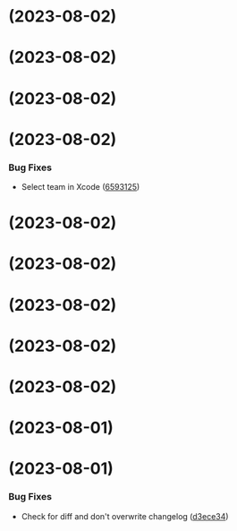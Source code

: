 #  (2023-08-02)



#  (2023-08-02)



#  (2023-08-02)



#  (2023-08-02)


### Bug Fixes

* Select team in Xcode ([6593125](https://github.com/microservicer/flutter-pipelines/commit/659312513954a0731309dbfcddb8d7f137c81219))



#  (2023-08-02)



#  (2023-08-02)



#  (2023-08-02)



#  (2023-08-02)



#  (2023-08-02)



#  (2023-08-01)



#  (2023-08-01)

### Bug Fixes

* Check for diff and don't overwrite changelog ([d3ece34](https://github.com/microservicer/flutter-pipelines/commit/d3ece343507f6afc22d86d3d96fdada837ecadf7))
